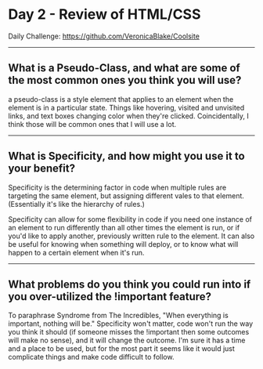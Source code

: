 # Day 2 - Review of HTML/CSS
Daily Challenge: https://github.com/VeronicaBlake/Coolsite

---

## What is a Pseudo-Class, and what are some of the most common ones you think you will use?
a pseudo-class is a style element that applies to an element when the element is in a particular state. Things like hovering, visited and unvisited links, and text boxes changing color when they're clicked. Coincidentally, I think those will be common ones that I will use a lot. 

---

## What is Specificity, and how might you use it to your benefit?
Specificity is the determining factor in code when multiple rules are targeting the same element, but assigning different vales to that element. (Essentially it's like the hierarchy of rules.)

Specificity can allow for some flexibility in code if you need one instance of an element to run differently than all other times the element is run, or if you'd like to apply another, previously written rule to the element. It can also be useful for knowing when something will deploy, or to know what will happen to a certain element when it's run.

---

## What problems do you think you could run into if you over-utilized the !important feature?

To paraphrase Syndrome from The Incredibles, "When everything is important, nothing will be." Specificity won't matter, code won't run the way you think it should (if someone misses the !important then some outcomes will make no sense), and it will change the outcome. I'm sure it has a time and a place to be used, but for the most part it seems like it would just complicate things and make code difficult to follow.